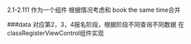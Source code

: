 
###
2.1-2.111 作为一个组件
根据情况考虑和 book the same time合并

###data
对应第2，3，4报名阶段，根据阶段不同查询不同数据
在classRegisterViewControl组件实现